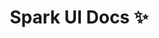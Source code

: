  <p align="center">
<!-- <img align="center" src="https://raw.githubusercontent.com/Selemondev/@spark-ui/monorepo/master/assets/logo/icon.svg" /> -->
<h1 align="center">
Spark UI Docs ✨
</h1>
</p>
